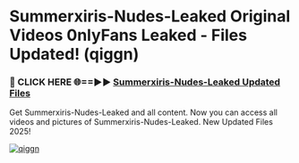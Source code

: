 # Summerxiris-Nudes-Leaked Original Videos 0nlyFans Leaked - Files Updated! (qiggn)

<h3>🔴 CLICK HERE 🌐==►► <a href="https://tinyurl.com/4mcuefdz" rel="nofollow">Summerxiris-Nudes-Leaked Updated Files</a></h3>

Get Summerxiris-Nudes-Leaked and all content. Now you can access all videos and pictures of Summerxiris-Nudes-Leaked. New Updated Files 2025!

[![qiggn](https://i.imgur.com/StAQSOY.gif)](https://tinyurl.com/4mcuefdz)
